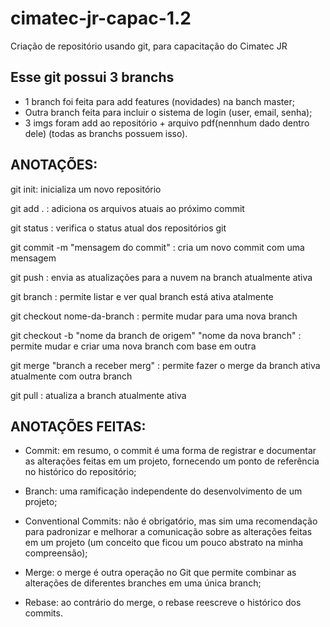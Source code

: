# cimatec-jr-capac-1.2
Criação de repositório usando git, para capacitação do Cimatec JR

## Esse git possui 3 branchs
* 1 branch foi feita para add features (novidades) na banch master;
* Outra branch feita para incluir o sistema de login (user, email, senha);
* 3 imgs foram add ao repositório + arquivo pdf(nennhum dado dentro dele) (todas as branchs possuem isso).

## ANOTAÇÕES:

git init:
	inicializa um novo repositório

git add . :
	adiciona os arquivos atuais ao próximo commit

git status :
	verifica o status atual dos repositórios git

git commit -m "mensagem do commit" :
	cria um novo commit com uma mensagem

git push :
	envia as atualizações para a nuvem na branch atualmente ativa

git branch :
	permite listar e ver qual branch está ativa atalmente

git checkout nome-da-branch :
	permite mudar para uma nova branch

git checkout -b "nome da branch de origem" "nome da nova branch" :
	permite mudar e criar uma nova branch com base em outra 

git merge "branch a receber merg" :
	permite fazer o merge da branch ativa atualmente com outra branch

 git pull :
	atualiza a branch atualmente ativa


## ANOTAÇÕES FEITAS:
* Commit: em resumo, o commit é uma forma de registrar e documentar as alterações feitas em um projeto, fornecendo um ponto de referência no histórico do repositório;

* Branch: uma ramificação independente do desenvolvimento de um projeto;

* Conventional Commits: não é obrigatório, mas sim uma recomendação para padronizar e melhorar a comunicação sobre as alterações feitas em um projeto (um conceito que ficou um pouco abstrato na minha compreensão);

* Merge: o merge é outra operação no Git que permite combinar as alterações de diferentes branches em uma única branch;

* Rebase: ao contrário do merge, o rebase reescreve o histórico dos commits.


